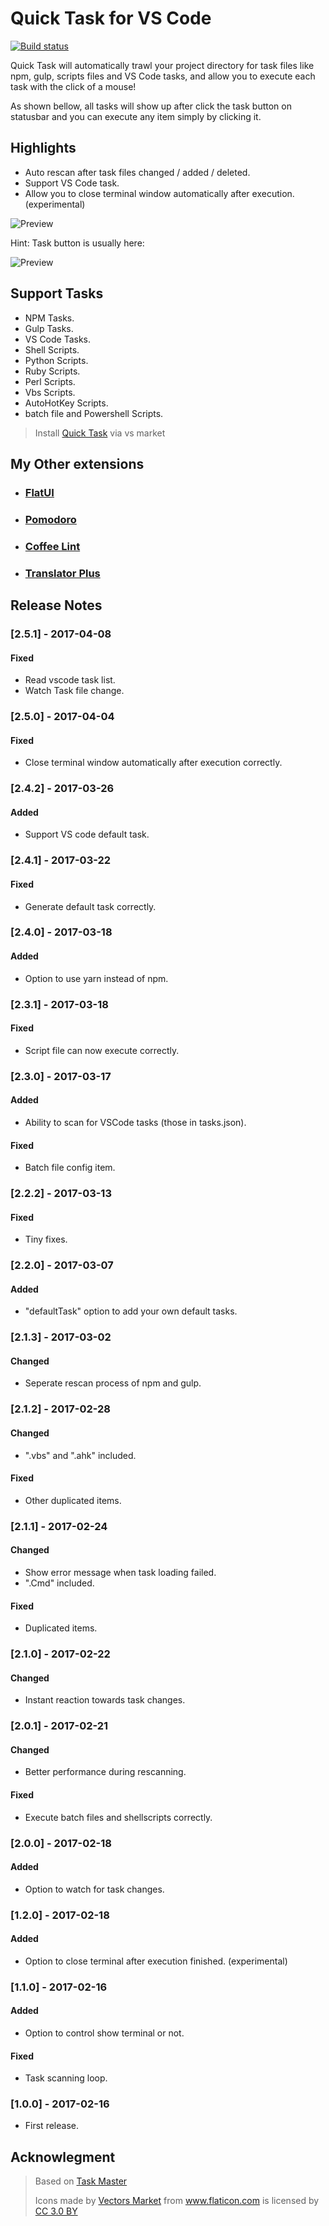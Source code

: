 # Quick Task for VS Code

[![Build status](https://ci.appveyor.com/api/projects/status/f7isc8ye4c72m8u8?svg=true)](https://ci.appveyor.com/project/lkytal/quicktask)

Quick Task will automatically trawl your project directory for task files like npm, gulp, scripts files and VS Code tasks, and allow you to execute each task with the click of a mouse!

As shown bellow, all tasks will show up after click the task button on statusbar and you can execute any item simply by clicking it.

## Highlights

- Auto rescan after task files changed / added / deleted.
- Support VS Code task.
- Allow you to close terminal window automatically after execution. (experimental)

![Preview](screenshot.png)

Hint: Task button is usually here:

![Preview](button.png)

## Support Tasks

- NPM Tasks.
- Gulp Tasks.
- VS Code Tasks.
- Shell Scripts.
- Python Scripts.
- Ruby Scripts.
- Perl Scripts.
- Vbs Scripts.
- AutoHotKey Scripts.
- batch file and Powershell Scripts.

> Install [Quick Task](https://marketplace.visualstudio.com/items?itemName=lkytal.quicktask) via vs market

## My Other extensions

- ### [FlatUI](https://marketplace.visualstudio.com/items?itemName=lkytal.FlatUI)
- ### [Pomodoro](https://marketplace.visualstudio.com/items?itemName=lkytal.pomodoro)
- ### [Coffee Lint](https://marketplace.visualstudio.com/items?itemName=lkytal.coffeelinter)
- ### [Translator Plus](https://marketplace.visualstudio.com/items?itemName=lkytal.translatorplus)

## Release Notes

### [2.5.1] - 2017-04-08
#### Fixed
- Read vscode task list.
- Watch Task file change.

### [2.5.0] - 2017-04-04
#### Fixed
- Close terminal window automatically after execution correctly.

### [2.4.2] - 2017-03-26
#### Added
- Support VS code default task.

### [2.4.1] - 2017-03-22
#### Fixed
- Generate default task correctly.

### [2.4.0] - 2017-03-18
#### Added
- Option to use yarn instead of npm.

### [2.3.1] - 2017-03-18
#### Fixed
- Script file can now execute correctly.

### [2.3.0] - 2017-03-17
#### Added
- Ability to scan for VSCode tasks (those in tasks.json).

#### Fixed
- Batch file config item.

### [2.2.2] - 2017-03-13
#### Fixed
- Tiny fixes.

### [2.2.0] - 2017-03-07
#### Added
- "defaultTask" option to add your own default tasks.

### [2.1.3] - 2017-03-02
#### Changed
- Seperate rescan process of npm and gulp.

### [2.1.2] - 2017-02-28
#### Changed
- ".vbs" and ".ahk" included.

#### Fixed
- Other duplicated items.

### [2.1.1] - 2017-02-24
#### Changed
- Show error message when task loading failed.
- ".Cmd" included.

#### Fixed
- Duplicated items.

### [2.1.0] - 2017-02-22
#### Changed
- Instant reaction towards task changes.

### [2.0.1] - 2017-02-21
#### Changed
- Better performance during rescanning.

#### Fixed
- Execute batch files and shellscripts correctly.

### [2.0.0] - 2017-02-18
#### Added
- Option to watch for task changes.

### [1.2.0] - 2017-02-18
#### Added
- Option to close terminal after execution finished. (experimental)

### [1.1.0] - 2017-02-16
#### Added
- Option to control show terminal or not.

#### Fixed
- Task scanning loop.

### [1.0.0] - 2017-02-16
- First release.

## Acknowlegment

> Based on [Task Master](https://marketplace.visualstudio.com/items?itemName=ianhoney.task-master)
> <div>Icons made by <a href="http://www.flaticon.com/authors/vectors-market" title="Vectors Market">Vectors Market</a> from <a href="http://www.flaticon.com" title="Flaticon">www.flaticon.com</a> is licensed by <a href="http://creativecommons.org/licenses/by/3.0/" title="Creative Commons BY 3.0" target="_blank">CC 3.0 BY</a></div>
